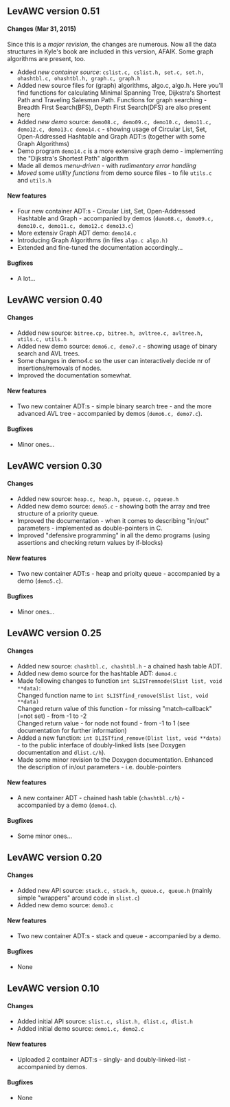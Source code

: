 <h2>LevAWC version 0.51</h2>
<h4>Changes (Mar 31, 2015)</h4>
<p>Since this is a <i>major revision</i>, the changes are numerous. Now all the data structures in Kyle's book are included in this version, AFAIK. Some graph algorithms are present, too.</p>
<ul>
  <li>Added <i>new container source</i>: <code>cslist.c, cslist.h, set.c, set.h, ohashtbl.c, ohashtbl.h, graph.c, graph.h</code></li>
  <li>Added new source files for (graph) algorithms, algo.c, algo.h. Here you'll find functions for calculating Minimal Spanning Tree, Dijkstra's Shortest Path and Traveling Salesman Path. Functions for graph searching - Breadth First Search(BFS), Depth First Search(DFS) are also present here</li>
  <li>Added <i>new demo</i> source: <code>demo08.c, demo09.c, demo10.c, demo11.c, demo12.c, demo13.c demo14.c</code> - showing usage of Circular List, Set, Open-Addressed Hashtable and Graph ADT:s (together with some Graph Algorithms)</li>
  <li>Demo program <code>demo14.c</code> is a more extensive graph demo - implementing the "Dijkstra's Shortest Path" algorithm</li>
  <li>Made all demos <i>menu-driven</i> - with <i>rudimentary error handling</i></li>
  <li><i>Moved</i> some <i>utility functions</i> from demo source files - to file <code>utils.c</code> and <code>utils.h</code></li>
</ul>
<h4>New features</h4>
<ul>
  <li>Four new container ADT:s - Circular List, Set, Open-Addressed Hashtable and Graph - accompanied by demos (<code>demo08.c, demo09.c, demo10.c, demo11.c, demo12.c demo13.c</code>)</li>
  <li>More extensiv Graph ADT demo: <code>demo14.c</code></li>
  <li>Introducing Graph Algorithms (in files <code>algo.c algo.h)</code></li>
  <li>Extended and fine-tuned the documentation accordingly...</li>
</ul>
<h4>Bugfixes</h4>
<ul>
  <li>A lot...</li>
</ul>

<h2>LevAWC version 0.40</h2>
<h4>Changes</h4>
<ul>
  <li>Added new source: <code>bitree.cp, bitree.h, avltree.c, avltree.h, utils.c, utils.h</code></li>
  <li>Added new demo source: <code>demo6.c, demo7.c</code> - showing usage of binary search and AVL trees.</li>
  <li>Some changes in demo4.c so the user can interactively decide nr of insertions/removals of nodes. </li>
  <li>Improved the documentation somewhat.</li>
</ul>
<h4>New features</h4>
<ul>
  <li>Two new container ADT:s - simple binary search tree - and the more advanced AVL tree - accompanied by demos (<code>demo6.c, demo7.c</code>).</li>
</ul>
<h4>Bugfixes</h4>
<ul>
  <li>Minor ones...</li>
</ul>

<h2>LevAWC version 0.30</h2>
<h4>Changes</h4>
<ul>
  <li>Added new source: <code>heap.c, heap.h, pqueue.c, pqueue.h</code></li>
  <li>Added new demo source: <code>demo5.c</code> - showing both the array and tree structure of a priority queue.</li>
  <li>Improved the documentation - when it comes to describing "in/out" parameters - implemented as double-pointers in C.</li>
  <li>Improved "defensive programming" in all the demo programs (using assertions and checking return values by if-blocks)
</ul>
<h4>New features</h4>
<ul>
  <li>Two new container ADT:s - heap and prioity queue - accompanied by a demo (<code>demo5.c</code>).</li>
</ul>
<h4>Bugfixes</h4>
<ul>
  <li>Minor ones...</li>
</ul>

<h2>LevAWC version 0.25</h2>
<h4>Changes</h4>
<ul>
  <li>Added new source: <code>chashtbl.c, chashtbl.h</code> - a chained hash table ADT.</li>
  <li>Added new demo source for the hashtable ADT: <code>demo4.c</code></li>
  <li>Made following changes to function <code>int SLISTremnode(Slist list, void **data)</code>:<br />
  Changed function name to <code>int SLISTfind_remove(Slist list, void **data)</code><br />
  Changed return value of this function - for missing "match-callback"(=not set) - from -1 to -2<br />
  Changed return value - for node not found - from -1 to 1 (see documentation for further information)</li>
  <li>Added a new function: <code>int DLISTfind_remove(Dlist list, void **data)</code> - to the public interface of doubly-linked lists (see Doxygen documentation and <code>dlist.c/h</code>).
  <li>Made some minor revision to the Doxygen documentation. Enhanced the description of in/out parameters - i.e. double-pointers</li>
</ul>
<h4>New features</h4>
<ul>
  <li>A new container ADT - chained hash table (<code>chashtbl.c/h</code>) - accompanied by a demo (<code>demo4.c</code>).</li>
</ul>
<h4>Bugfixes</h4>
<ul>
  <li>Some minor ones...</li>
</ul>

<h2>LevAWC version 0.20</h2>
<h4>Changes</h4>
<ul>
  <li>Added new API source: <code>stack.c, stack.h, queue.c, queue.h</code> (mainly simple "wrappers" around code in <code>slist.c</code>)</li>
  <li>Added new demo source: <code>demo3.c</code></li>
</ul>
<h4>New features</h4>
<ul>
  <li>Two new container ADT:s - stack and queue - accompanied by a demo.</li>
</ul>
<h4>Bugfixes</h4>
<ul>
  <li>None</li>
</ul>

<h2>LevAWC version 0.10</h2>
<h4>Changes</h4>
<ul>
  <li>Added initial API source: <code>slist.c, slist.h, dlist.c, dlist.h</code></li>
  <li>Added initial demo source: <code>demo1.c, demo2.c</code></li>
</ul>
<h4>New features</h4>
<ul>
  <li>Uploaded 2 container ADT:s - singly- and doubly-linked-list - accompanied by demos.</li>
</ul>
<h4>Bugfixes</h4>
<ul>
  <li>None</li>
</ul>

<!--
<ul>
  <li></li>
</ul>
-->
